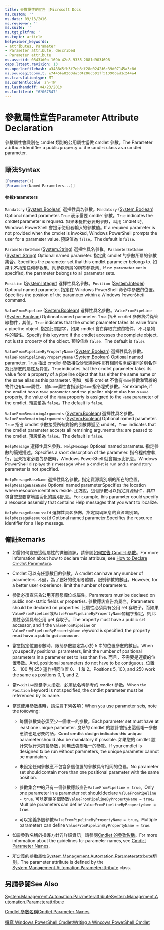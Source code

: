 ```yaml
---
title: 參數屬性的宣告 |Microsoft Docs
ms.custom: ''
ms.date: 09/13/2016
ms.reviewer: ''
ms.suite: ''
ms.tgt_pltfrm: ''
ms.topic: article
helpviewer_keywords:
- attributes, Parameter
- Parameter attribute, described
- Parameter attribute
ms.assetid: 08433d0b-169b-42c8-9335-2881d9034698
caps.latest.revision: 13
ms.openlocfilehash: a3488d5fb3f7eb3df28d0242d6c39d07145a3c8d
ms.sourcegitcommit: e7445ba8203da304286c591ff513900ad1c244a4
ms.translationtype: MT
ms.contentlocale: zh-TW
ms.lasthandoff: 04/23/2019
ms.locfileid: "62067547"
---
```

# <a name="parameter-attribute-declaration"></a><span data-ttu-id="dee13-102">參數屬性宣告</span><span class="sxs-lookup"><span data-stu-id="dee13-102">Parameter Attribute Declaration</span></span>

<span data-ttu-id="dee13-103">參數屬性會識別在 cmdlet 類別的公用屬性當做 cmdlet 參數。</span><span class="sxs-lookup"><span data-stu-id="dee13-103">The Parameter attribute identifies a public property of the cmdlet class as a cmdlet parameter.</span></span>

## <a name="syntax"></a><span data-ttu-id="dee13-104">語法</span><span class="sxs-lookup"><span data-stu-id="dee13-104">Syntax</span></span>

```csharp
[Parameter()]
[Parameter(Named Parameters...)]
```

#### <a name="parameters"></a><span data-ttu-id="dee13-105">參數</span><span class="sxs-lookup"><span data-stu-id="dee13-105">Parameters</span></span>

<span data-ttu-id="dee13-106">`Mandatory` ([System.Boolean](/dotnet/api/System.Boolean)) 選擇性具名參數。</span><span class="sxs-lookup"><span data-stu-id="dee13-106">`Mandatory` ([System.Boolean](/dotnet/api/System.Boolean)) Optional named parameter.</span></span> <span data-ttu-id="dee13-107">`True` 表示需要 cmdlet 參數。</span><span class="sxs-lookup"><span data-stu-id="dee13-107">`True` indicates the cmdlet parameter is required.</span></span> <span data-ttu-id="dee13-108">如果未提供必要的參數，叫用 cmdlet 時，Windows PowerShell 會提示使用者輸入的參數值。</span><span class="sxs-lookup"><span data-stu-id="dee13-108">If a required parameter is not provided when the cmdlet is invoked, Windows PowerShell prompts the user for a parameter value.</span></span> <span data-ttu-id="dee13-109">預設值為 `false`。</span><span class="sxs-lookup"><span data-stu-id="dee13-109">The default is `false`.</span></span>

<span data-ttu-id="dee13-110">`ParameterSetName` ([System.String](/dotnet/api/System.String)) 選擇性具名參數。</span><span class="sxs-lookup"><span data-stu-id="dee13-110">`ParameterSetName` ([System.String](/dotnet/api/System.String)) Optional named parameter.</span></span> <span data-ttu-id="dee13-111">指定此 cmdlet 的參數所屬的參數集合。</span><span class="sxs-lookup"><span data-stu-id="dee13-111">Specifies the parameter set that this cmdlet parameter belongs to.</span></span> <span data-ttu-id="dee13-112">如果未不指定任何參數集，則參數所屬的所有參數集。</span><span class="sxs-lookup"><span data-stu-id="dee13-112">If no parameter set is specified, the parameter belongs to all parameter sets.</span></span>

<span data-ttu-id="dee13-113">`Position` ([System.Integer](/dotnet/api/System.Integer)) 選擇性具名參數。</span><span class="sxs-lookup"><span data-stu-id="dee13-113">`Position` ([System.Integer](/dotnet/api/System.Integer)) Optional named parameter.</span></span> <span data-ttu-id="dee13-114">指定在 Windows PowerShell 命令中參數的位置。</span><span class="sxs-lookup"><span data-stu-id="dee13-114">Specifies the position of the parameter within a Windows PowerShell command.</span></span>

<span data-ttu-id="dee13-115">`ValueFromPipeline` ([System.Boolean](/dotnet/api/System.Boolean)) 選擇性具名參數。</span><span class="sxs-lookup"><span data-stu-id="dee13-115">`ValueFromPipeline` ([System.Boolean](/dotnet/api/System.Boolean)) Optional named parameter.</span></span> <span data-ttu-id="dee13-116">`True` 指出 cmdlet 參數接受從管線物件，其值。</span><span class="sxs-lookup"><span data-stu-id="dee13-116">`True` indicates that the cmdlet parameter takes its value from a pipeline object.</span></span> <span data-ttu-id="dee13-117">指定此關鍵字，如果 cmdlet 會在存取完整的物件，不只是物件的屬性。</span><span class="sxs-lookup"><span data-stu-id="dee13-117">Specify this keyword if the cmdlet accesses the complete object, not just a property of the object.</span></span> <span data-ttu-id="dee13-118">預設值為 `false`。</span><span class="sxs-lookup"><span data-stu-id="dee13-118">The default is `false`.</span></span>

<span data-ttu-id="dee13-119">`ValueFromPipelineByPropertyName` ([System.Boolean](/dotnet/api/System.Boolean)) 選擇性具名參數。</span><span class="sxs-lookup"><span data-stu-id="dee13-119">`ValueFromPipelineByPropertyName` ([System.Boolean](/dotnet/api/System.Boolean)) Optional named parameter.</span></span> <span data-ttu-id="dee13-120">`True` 指出 cmdlet 參數接受從管線物件具有相同名稱或相同的別名作為此參數的屬性及其值。</span><span class="sxs-lookup"><span data-stu-id="dee13-120">`True` indicates that the cmdlet parameter takes its value from a property of a pipeline object that has either the same name or the same alias as this parameter.</span></span> <span data-ttu-id="dee13-121">例如，如果 cmdlet 不會有`Name`參數和管線的物件也有`Name`屬性、 值`Name`屬性會指派給`Name`指令程式參數。</span><span class="sxs-lookup"><span data-stu-id="dee13-121">For example, if the cmdlet has a `Name` parameter and the pipeline object also has a `Name` property, the value of the `Name` property is assigned to the `Name` parameter of the cmdlet.</span></span> <span data-ttu-id="dee13-122">預設值為 `false`。</span><span class="sxs-lookup"><span data-stu-id="dee13-122">The default is `false`.</span></span>

<span data-ttu-id="dee13-123">`ValueFromRemainingArguments` ([System.Boolean](/dotnet/api/System.Boolean)) 選擇性具名參數。</span><span class="sxs-lookup"><span data-stu-id="dee13-123">`ValueFromRemainingArguments` ([System.Boolean](/dotnet/api/System.Boolean)) Optional named parameter.</span></span> <span data-ttu-id="dee13-124">`True` 指出 cmdlet 參數接受所有剩餘的引數傳遞至 cmdlet。</span><span class="sxs-lookup"><span data-stu-id="dee13-124">`True` indicates that the cmdlet parameter accepts all remaining arguments that are passed to the cmdlet.</span></span> <span data-ttu-id="dee13-125">預設值為 `false`。</span><span class="sxs-lookup"><span data-stu-id="dee13-125">The default is `false`.</span></span>

<span data-ttu-id="dee13-126">`HelpMessage` 選擇性具名參數。</span><span class="sxs-lookup"><span data-stu-id="dee13-126">`HelpMessage` Optional named parameter.</span></span> <span data-ttu-id="dee13-127">指定參數的簡短描述。</span><span class="sxs-lookup"><span data-stu-id="dee13-127">Specifies a short description of the parameter.</span></span> <span data-ttu-id="dee13-128">指令程式會執行，且未指定必要的參數時，Windows PowerShell 就會顯示此訊息。</span><span class="sxs-lookup"><span data-stu-id="dee13-128">Windows PowerShell displays this message when a cmdlet is run and a mandatory parameter is not specified.</span></span>

<span data-ttu-id="dee13-129">`HelpMessageBaseName` 選擇性具名參數。指定資源識別項的所在的位置。</span><span class="sxs-lookup"><span data-stu-id="dee13-129">`HelpMessageBaseName` Optional named parameter.Specifies the location where resource identifiers reside.</span></span> <span data-ttu-id="dee13-130">比方說，這個參數可以指定資源組件，其中包含您想要當地語系化的說明訊息。</span><span class="sxs-lookup"><span data-stu-id="dee13-130">For example, this parameter could specify a resource assembly that contains Help messages that you want to localize.</span></span>

<span data-ttu-id="dee13-131">`HelpMessageResourceId` 選擇性具名參數。指定說明訊息的資源識別項。</span><span class="sxs-lookup"><span data-stu-id="dee13-131">`HelpMessageResourceId` Optional named parameter.Specifies the resource identifier for a Help message.</span></span>

## <a name="remarks"></a><span data-ttu-id="dee13-132">備註</span><span class="sxs-lookup"><span data-stu-id="dee13-132">Remarks</span></span>

- <span data-ttu-id="dee13-133">如需如何宣告這個屬性的詳細資訊，請參閱[如何宣告 Cmdlet 參數](./how-to-declare-cmdlet-parameters.md)。</span><span class="sxs-lookup"><span data-stu-id="dee13-133">For more information about how to declare this attribute, see [How to Declare Cmdlet Parameters](./how-to-declare-cmdlet-parameters.md).</span></span>

- <span data-ttu-id="dee13-134">Cmdlet 可以有任意數目的參數。</span><span class="sxs-lookup"><span data-stu-id="dee13-134">A cmdlet can have any number of parameters.</span></span> <span data-ttu-id="dee13-135">不過，為了更好的使用者體驗，限制參數的數目。</span><span class="sxs-lookup"><span data-stu-id="dee13-135">However, for a better user experience, limit the number of parameters.</span></span>

- <span data-ttu-id="dee13-136">參數必須宣告為公用非靜態欄位或屬性。</span><span class="sxs-lookup"><span data-stu-id="dee13-136">Parameters must be declared on public non-static fields or properties.</span></span> <span data-ttu-id="dee13-137">參數應該宣告為屬性。</span><span class="sxs-lookup"><span data-stu-id="dee13-137">Parameters should be declared on properties.</span></span> <span data-ttu-id="dee13-138">此屬性必須具有公用 set 存取子，而如果`ValueFromPipeline`或`ValueFromPipelineByPropertyName`關鍵字指定，則此屬性必須具有公用 get 存取子。</span><span class="sxs-lookup"><span data-stu-id="dee13-138">The property must have a public set accessor, and if the `ValueFromPipeline` or `ValueFromPipelineByPropertyName` keyword is specified, the property must have a public get accessor.</span></span>

- <span data-ttu-id="dee13-139">當您指定位置參數時，限制參數設定為小於 5 中的位置參數的數目。</span><span class="sxs-lookup"><span data-stu-id="dee13-139">When you specify positional parameters,  limit the number of positional parameters in a parameter set to less than five.</span></span> <span data-ttu-id="dee13-140">而且，不需要是連續的位置參數。</span><span class="sxs-lookup"><span data-stu-id="dee13-140">And, positional parameters do not have to be contiguous.</span></span> <span data-ttu-id="dee13-141">位置 5、 100 到 250 運作相同位置 0、 1 和 2。</span><span class="sxs-lookup"><span data-stu-id="dee13-141">Positions 5, 100, and 250 work the same as positions 0, 1, and 2.</span></span>

- <span data-ttu-id="dee13-142">當`Position`關鍵字未指定，必須依名稱參考的 cmdlet 參數。</span><span class="sxs-lookup"><span data-stu-id="dee13-142">When the `Position` keyword is not specified, the cmdlet parameter must be referenced by its name.</span></span>

- <span data-ttu-id="dee13-143">當您使用參數集時，請注意下列各項：</span><span class="sxs-lookup"><span data-stu-id="dee13-143">When you use parameter sets, note the following:</span></span>

    - <span data-ttu-id="dee13-144">每個參數集必須至少一個唯一的參數。</span><span class="sxs-lookup"><span data-stu-id="dee13-144">Each parameter set must have at least one unique parameter.</span></span> <span data-ttu-id="dee13-145">良好的 cmdlet 的設計會指出這個唯一參數應該也是必要的話。</span><span class="sxs-lookup"><span data-stu-id="dee13-145">Good cmdlet design indicates this unique parameter should also be mandatory if possible.</span></span> <span data-ttu-id="dee13-146">如果您的 cmdlet 設計來執行未包含參數，則無法強制唯一的參數。</span><span class="sxs-lookup"><span data-stu-id="dee13-146">If your cmdlet is designed to be run without parameters, the unique parameter cannot be mandatory.</span></span>

    - <span data-ttu-id="dee13-147">未設定任何參數應不包含多個位置的參數具有相同的位置。</span><span class="sxs-lookup"><span data-stu-id="dee13-147">No parameter set should contain more than one positional parameter with the same position.</span></span>

    - <span data-ttu-id="dee13-148">參數集合中的只有一個參數應該宣告`ValueFromPipeline = true`。</span><span class="sxs-lookup"><span data-stu-id="dee13-148">Only one parameter in a parameter set should declare `ValueFromPipeline = true`.</span></span> <span data-ttu-id="dee13-149">可以定義多個參數`ValueFromPipelineByPropertyName = true`。</span><span class="sxs-lookup"><span data-stu-id="dee13-149">Multiple parameters can define `ValueFromPipelineByPropertyName = true`.</span></span>

    - <span data-ttu-id="dee13-150">可以定義多個參數`ValueFromPipelineByPropertyName = true`。</span><span class="sxs-lookup"><span data-stu-id="dee13-150">Multiple parameters can define `ValueFromPipelineByPropertyName = true`.</span></span>

- <span data-ttu-id="dee13-151">如需參數名稱的指導方針的詳細資訊，請參閱[Cmdlet 的參數名稱](standard-cmdlet-parameter-names-and-types.md)。</span><span class="sxs-lookup"><span data-stu-id="dee13-151">For more information about the guidelines for parameter names, see [Cmdlet Parameter Names](standard-cmdlet-parameter-names-and-types.md).</span></span>

- <span data-ttu-id="dee13-152">所定義的參數屬性[System.Management.Automation.Parameterattribute](/dotnet/api/System.Management.Automation.ParameterAttribute)類別。</span><span class="sxs-lookup"><span data-stu-id="dee13-152">The parameter attribute is defined by the [System.Management.Automation.Parameterattribute](/dotnet/api/System.Management.Automation.ParameterAttribute) class.</span></span>

## <a name="see-also"></a><span data-ttu-id="dee13-153">另請參閱</span><span class="sxs-lookup"><span data-stu-id="dee13-153">See Also</span></span>

[<span data-ttu-id="dee13-154">System.Management.Automation.Parameterattribute</span><span class="sxs-lookup"><span data-stu-id="dee13-154">System.Management.Automation.Parameterattribute</span></span>](/dotnet/api/System.Management.Automation.ParameterAttribute)

[<span data-ttu-id="dee13-155">Cmdlet 參數名稱</span><span class="sxs-lookup"><span data-stu-id="dee13-155">Cmdlet Parameter Names</span></span>](standard-cmdlet-parameter-names-and-types.md)

[<span data-ttu-id="dee13-156">撰寫 Windows PowerShell Cmdlet</span><span class="sxs-lookup"><span data-stu-id="dee13-156">Writing a Windows PowerShell Cmdlet</span></span>](./writing-a-windows-powershell-cmdlet.md)
